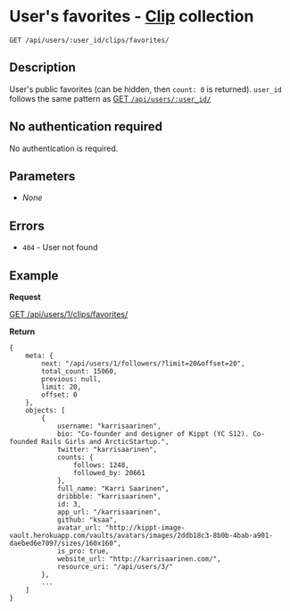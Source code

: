 # User's favorites - [Clip](https://github.com/kippt/api-documentation/blob/master/objects/clip.md) collection

    GET /api/users/:user_id/clips/favorites/

## Description

User's public favorites (can be hidden, then <code>count: 0</code> is returned). <code>user_id</code> follows the same pattern as [GET <code>/api/users/:user_id/</code>](https://github.com/kippt/api-documentation/blob/master/endpoints/users/GET_users_id.md)

## No authentication required

No authentication is required.

## Parameters

- _None_

## Errors

- <code>404</code> - User not found

## Example
**Request**

[GET /api/users/1/clips/favorites/](https://grandcentral.kippt.com/api/users/1/clips/favorites/)

**Return**

    {
        meta: {
            next: "/api/users/1/followers/?limit=20&offset=20",
            total_count: 15060,
            previous: null,
            limit: 20,
            offset: 0
        },
        objects: [
            {
                username: "karrisaarinen",
                bio: "Co-founder and designer of Kippt (YC S12). Co-founded Rails Girls and ArcticStartup.",
                twitter: "karrisaarinen",
                counts: {
                    follows: 1248,
                    followed_by: 20661
                },
                full_name: "Karri Saarinen",
                dribbble: "karrisaarinen",
                id: 3,
                app_url: "/karrisaarinen",
                github: "ksaa",
                avatar_url: "http://kippt-image-vault.herokuapp.com/vaults/avatars/images/2ddb18c3-8b0b-4bab-a901-daebed6e7097/sizes/160x160",
                is_pro: true,
                website_url: "http://karrisaarinen.com/",
                resource_uri: "/api/users/3/"
            },
            ...
        ]
    }